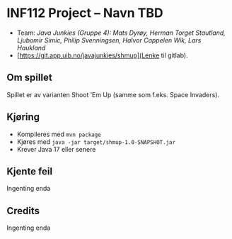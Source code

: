 # INF112 Project – Navn TBD

* Team: *Java Junkies (Gruppe 4): Mats Dyrøy, Herman Torget Stautland, Ljubomir Simic, Philip Svenningsen, Halvor Cappelen Wik, Lars Haukland*
* [https://git.app.uib.no/javajunkies/shmup](Lenke til gitlab).

## Om spillet
Spillet er av varianten Shoot ’Em Up (samme som f.eks. Space Invaders). 

## Kjøring
* Kompileres med `mvn package`
* Kjøres med `java -jar target/shmup-1.0-SNAPSHOT.jar`
* Krever Java 17 eller senere

## Kjente feil
 Ingenting enda

## Credits
Ingenting enda